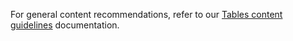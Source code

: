 For general content recommendations, refer to our [Tables content guidelines](/content/component/tables) documentation.